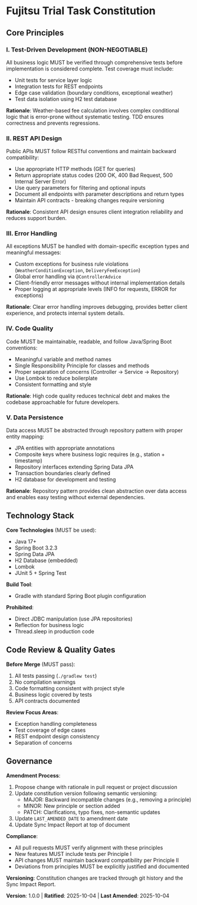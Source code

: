 <!--
SYNC IMPACT REPORT
==================
Constitution Version: 1.0.0 (Initial creation)
Ratification Date: 2025-10-04
Last Amendment: 2025-10-04

CHANGES:
- Initial constitution created from template
- Defined 5 core principles for Spring Boot REST API development
- Established governance rules for maintenance and amendments

MODIFIED PRINCIPLES: None (initial version)
ADDED SECTIONS:
- I. Test-Driven Development
- II. REST API Design
- III. Error Handling
- IV. Code Quality
- V. Data Persistence
- Technology Stack
- Code Review & Quality Gates
- Governance

REMOVED SECTIONS: None (initial version)

TEMPLATE CONSISTENCY:
✅ .ai/2_templates/plan-template.md - reviewed, consistent
✅ .ai/2_templates/spec-template.md - reviewed, consistent
✅ .ai/2_templates/tasks-template.md - reviewed, consistent
✅ .ai/3_commands/*.md - reviewed, consistent

FOLLOW-UP TODOs: None
-->

# Fujitsu Trial Task Constitution

## Core Principles

### I. Test-Driven Development (NON-NEGOTIABLE)
All business logic MUST be verified through comprehensive tests before implementation is considered complete. Test coverage must include:
- Unit tests for service layer logic
- Integration tests for REST endpoints
- Edge case validation (boundary conditions, exceptional weather)
- Test data isolation using H2 test database

**Rationale**: Weather-based fee calculation involves complex conditional logic that is error-prone without systematic testing. TDD ensures correctness and prevents regressions.

### II. REST API Design
Public APIs MUST follow RESTful conventions and maintain backward compatibility:
- Use appropriate HTTP methods (GET for queries)
- Return appropriate status codes (200 OK, 400 Bad Request, 500 Internal Server Error)
- Use query parameters for filtering and optional inputs
- Document all endpoints with parameter descriptions and return types
- Maintain API contracts - breaking changes require versioning

**Rationale**: Consistent API design ensures client integration reliability and reduces support burden.

### III. Error Handling
All exceptions MUST be handled with domain-specific exception types and meaningful messages:
- Custom exceptions for business rule violations (`WeatherConditionException`, `DeliveryFeeException`)
- Global error handling via `@ControllerAdvice`
- Client-friendly error messages without internal implementation details
- Proper logging at appropriate levels (INFO for requests, ERROR for exceptions)

**Rationale**: Clear error handling improves debugging, provides better client experience, and protects internal system details.

### IV. Code Quality
Code MUST be maintainable, readable, and follow Java/Spring Boot conventions:
- Meaningful variable and method names
- Single Responsibility Principle for classes and methods
- Proper separation of concerns (Controller → Service → Repository)
- Use Lombok to reduce boilerplate
- Consistent formatting and style

**Rationale**: High code quality reduces technical debt and makes the codebase approachable for future developers.

### V. Data Persistence
Data access MUST be abstracted through repository pattern with proper entity mapping:
- JPA entities with appropriate annotations
- Composite keys where business logic requires (e.g., station + timestamp)
- Repository interfaces extending Spring Data JPA
- Transaction boundaries clearly defined
- H2 database for development and testing

**Rationale**: Repository pattern provides clean abstraction over data access and enables easy testing without external dependencies.

## Technology Stack

**Core Technologies** (MUST be used):
- Java 17+
- Spring Boot 3.2.3
- Spring Data JPA
- H2 Database (embedded)
- Lombok
- JUnit 5 + Spring Test

**Build Tool**:
- Gradle with standard Spring Boot plugin configuration

**Prohibited**:
- Direct JDBC manipulation (use JPA repositories)
- Reflection for business logic
- Thread.sleep in production code

## Code Review & Quality Gates

**Before Merge** (MUST pass):
1. All tests passing (`./gradlew test`)
2. No compilation warnings
3. Code formatting consistent with project style
4. Business logic covered by tests
5. API contracts documented

**Review Focus Areas**:
- Exception handling completeness
- Test coverage of edge cases
- REST endpoint design consistency
- Separation of concerns

## Governance

**Amendment Process**:
1. Propose change with rationale in pull request or project discussion
2. Update constitution version following semantic versioning:
   - MAJOR: Backward incompatible changes (e.g., removing a principle)
   - MINOR: New principle or section added
   - PATCH: Clarifications, typo fixes, non-semantic updates
3. Update `LAST_AMENDED_DATE` to amendment date
4. Update Sync Impact Report at top of document

**Compliance**:
- All pull requests MUST verify alignment with these principles
- New features MUST include tests per Principle I
- API changes MUST maintain backward compatibility per Principle II
- Deviations from principles MUST be explicitly justified and documented

**Versioning**:
Constitution changes are tracked through git history and the Sync Impact Report.

**Version**: 1.0.0 | **Ratified**: 2025-10-04 | **Last Amended**: 2025-10-04
